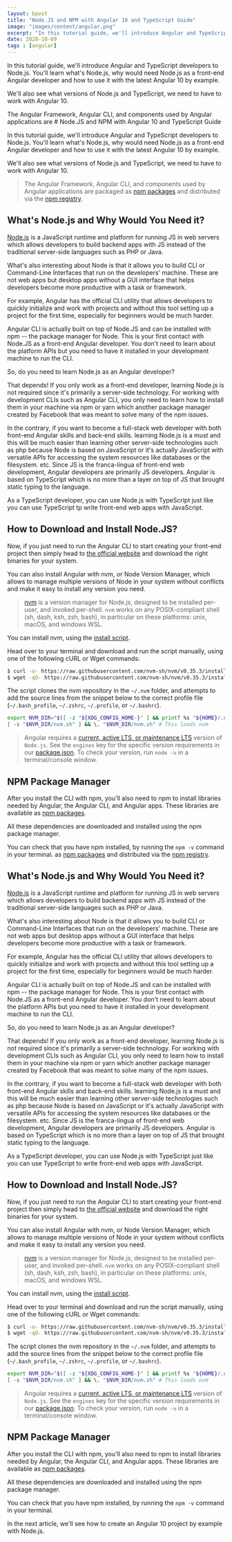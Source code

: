 ```yaml
---
layout: bpost
title: "Node.JS and NPM with Angular 10 and TypeScript Guide"
image: "images/content/angular.png"
excerpt: "In this tutorial guide, we'll introduce Angular and TypeScript developers to Node.js. You'll learn what's Node.js, why would need Node.js as a front-end Angular developer and how to use it with the latest Angular 10 by example"
date: 2020-10-09
tags : [angular]
---
```


In this tutorial guide, we'll introduce Angular and TypeScript developers to Node.js. You'll learn what's Node.js, why would need Node.js as a front-end Angular developer and how to use it with the latest Angular 10 by example.

We'll also see what versions of Node.js and TypeScript, we need to have to work with Angular 10.

The Angular Framework, Angular CLI, and components used by Angular applications are # Node.JS and NPM with Angular 10 and TypeScript Guide

In this tutorial guide, we'll introduce Angular and TypeScript developers to Node.js. You'll learn what's Node.js, why would need Node.js as a front-end Angular developer and how to use it with the latest Angular 10 by example.

We'll also see what versions of Node.js and TypeScript, we need to have to work with Angular 10.

>The Angular Framework, Angular CLI, and components used by Angular applications are packaged as [npm packages](https://docs.npmjs.com/getting-started/what-is-npm "What is npm?") and distributed via the [npm registry](https://docs.npmjs.com/).


## What's Node.js and Why Would You Need it?

[Node.js](https://nodejs.org/en/) is a JavaScript runtime and platform for running JS in web servers which  allows developers to build backend apps with JS instead of the traditional server-side languages such as PHP or Java.

What's also interesting about Node is that it allows you to build CLI or Command-Line Interfaces that run on the developers' machine. These are not web apps but desktop apps without a GUI interface  that helps developers become more productive with a task or framework. 

For example, Angular has the official CLI utility that allows developers to quickly initialize and work with projects and without this tool setting up a project for the first time, especially for beginners would be much harder.

Angular CLI is actually built on top of Node.JS and can be installed with npm -- the package manager for Node. This is your first contact with Node.JS as a front-end Angular developer. You don't need to learn about the platform APIs but you need to have it installed in your development machine to run the CLI.
 
So, do you need to learn Node.js as an Angular developer? 

That depends! If you only work as a front-end developer, learning Node.js is not required since it's primarily a server-side technology. For working with development CLIs such as Angular CLI, you only need to learn how to install them in your machine  via npm or yarn which another package manager created by Facebook that was meant to solve many of the npm issues.

In the contrary, if you want to become a full-stack web developer with both front-end Angular skills and back-end skills. learning Node.js is a must and this will be much easier than learning other server-side technologies such as php because Node is based on JavaScript or it's actually JavaScript with versatile APIs for accessing the system resources like databases or the filesystem. etc. 
Since JS is the franca-lingua of front-end web development, Angular developers are primarily JS developers. 
Angular is based on TypeScript which is no more than a layer on top of JS that brought static typing to the language.  

As a TypeScript developer, you can use Node.js with TypeScript just like you can use TypeScript tp write front-end web apps with JavaScript.

## How to Download and Install Node.JS?

Now, if you just need to run the Angular CLI to start creating your front-end project then simply head to [the official website](https://nodejs.org/en/download/) and download the right binaries for your system. 

You can also install Angular with nvm, or Node Version Manager, which allows to manage multiple versions of Node in your system without conflicts and make it easy to install any version you need.

> [nvm](https://github.com/nvm-sh/nvm) is a version manager for Node.js, designed to be installed per-user, and invoked per-shell. `nvm` works on any POSIX-compliant shell (sh, dash, ksh, zsh, bash), in particular on these platforms: unix, macOS, and windows WSL.

You can install nvm, using the [install script](https://github.com/nvm-sh/nvm/blob/v0.35.3/install.sh). 

Head over to your terminal and download and run the script manually, using one of the following cURL or Wget commands:

```bash
$ curl -o- https://raw.githubusercontent.com/nvm-sh/nvm/v0.35.3/install.sh | bash
$ wget -qO- https://raw.githubusercontent.com/nvm-sh/nvm/v0.35.3/install.sh | bash
```

The script clones the nvm repository in the `~/.nvm` folder, and attempts to add the source lines from the snippet below to the correct profile file (`~/.bash_profile`, `~/.zshrc`, `~/.profile`, or `~/.bashrc`).

```bash
export NVM_DIR="$([ -z "${XDG_CONFIG_HOME-}" ] && printf %s "${HOME}/.nvm" || printf %s "${XDG_CONFIG_HOME}/nvm")"
[ -s "$NVM_DIR/nvm.sh" ] && \. "$NVM_DIR/nvm.sh" # This loads nvm
```

>Angular requires a [current, active LTS, or maintenance LTS](https://nodejs.org/about/releases/) version of `Node.js`. See the `engines` key for the specific version requirements in our [package.json](https://unpkg.com/@angular/cli/package.json).
>To check your version, run `node -v` in a terminal/console window.
 
 
## NPM Package Manager

After you install the CLI with npm, you'll also need to npm to install libraries needed by Angular, the Angular CLI, and Angular apps. These libraries are available as [npm packages](https://docs.npmjs.com/getting-started/what-is-npm). 

All these dependencies are downloaded and installed using the npm package manager.

You can check that you have npm installed, by running the `npm -v` command in your terminal. as [npm packages](https://docs.npmjs.com/getting-started/what-is-npm) and distributed via the [npm registry](https://docs.npmjs.com/).


## What's Node.js and Why Would You Need it?

[Node.js](https://nodejs.org/en/) is a JavaScript runtime and platform for running JS in web servers which  allows developers to build backend apps with JS instead of the traditional server-side languages such as PHP or Java.

What's also interesting about Node is that it allows you to build CLI or Command-Line Interfaces that run on the developers' machine. These are not web apps but desktop apps without a GUI interface  that helps developers become more productive with a task or framework. 

For example, Angular has the official CLI utility that allows developers to quickly initialize and work with projects and without this tool setting up a project for the first time, especially for beginners would be much harder.

Angular CLI is actually built on top of Node.JS and can be installed with npm -- the package manager for Node. This is your first contact with Node.JS as a front-end Angular developer. You don't need to learn about the platform APIs but you need to have it installed in your development machine to run the CLI.
 
So, do you need to learn Node.js as an Angular developer? 

That depends! If you only work as a front-end developer, learning Node.js is not required since it's primarily a server-side technology. For working with development CLIs such as Angular CLI, you only need to learn how to install them in your machine  via npm or yarn which another package manager created by Facebook that was meant to solve many of the npm issues.

In the contrary, if you want to become a full-stack web developer with both front-end Angular skills and back-end skills. learning Node.js is a must and this will be much easier than learning other server-side technologies such as php because Node is based on JavaScript or it's actually JavaScript with versatile APIs for accessing the system resources like databases or the filesystem. etc. 
Since JS is the franca-lingua of front-end web development, Angular developers are primarily JS developers. 
Angular is based on TypeScript which is no more than a layer on top of JS that brought static typing to the language.  

As a TypeScript developer, you can use Node.js with TypeScript just like you can use TypeScript to write front-end web apps with JavaScript.

## How to Download and Install Node.JS?

Now, if you just need to run the Angular CLI to start creating your front-end project then simply head to [the official website](https://nodejs.org/en/download/) and download the right binaries for your system. 

You can also install Angular with nvm, or Node Version Manager, which allows to manage multiple versions of Node in your system without conflicts and make it easy to install any version you need.

> [nvm](https://github.com/nvm-sh/nvm) is a version manager for Node.js, designed to be installed per-user, and invoked per-shell. `nvm` works on any POSIX-compliant shell (sh, dash, ksh, zsh, bash), in particular on these platforms: unix, macOS, and windows WSL.

You can install nvm, using the [install script](https://github.com/nvm-sh/nvm/blob/v0.35.3/install.sh). 

Head over to your terminal and download and run the script manually, using one of the following cURL or Wget commands:

```bash
$ curl -o- https://raw.githubusercontent.com/nvm-sh/nvm/v0.35.3/install.sh | bash
$ wget -qO- https://raw.githubusercontent.com/nvm-sh/nvm/v0.35.3/install.sh | bash
```

The script clones the nvm repository in the `~/.nvm` folder, and attempts to add the source lines from the snippet below to the correct profile file (`~/.bash_profile`, `~/.zshrc`, `~/.profile`, or `~/.bashrc`).

```bash
export NVM_DIR="$([ -z "${XDG_CONFIG_HOME-}" ] && printf %s "${HOME}/.nvm" || printf %s "${XDG_CONFIG_HOME}/nvm")"
[ -s "$NVM_DIR/nvm.sh" ] && \. "$NVM_DIR/nvm.sh" # This loads nvm
```

>Angular requires a [current, active LTS, or maintenance LTS](https://nodejs.org/about/releases/) version of `Node.js`. See the `engines` key for the specific version requirements in our [package.json](https://unpkg.com/@angular/cli/package.json).
>To check your version, run `node -v` in a terminal/console window.
 
 
## NPM Package Manager

After you install the CLI with npm, you'll also need to npm to install libraries needed by Angular, the Angular CLI, and Angular apps. These libraries are available as [npm packages](https://docs.npmjs.com/getting-started/what-is-npm). 

All these dependencies are downloaded and installed using the npm package manager.

You can check that you have npm installed, by running the `npm -v` command in your terminal.

In the next article, we'll see how to create an Angular 10 project by example with Node.js.

